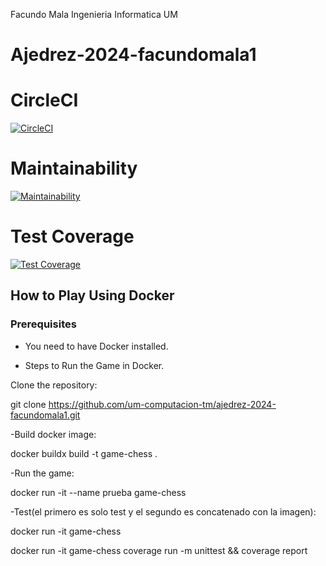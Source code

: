 Facundo Mala Ingenieria Informatica UM

# Ajedrez-2024-facundomala1

# CircleCI
[![CircleCI](https://dl.circleci.com/status-badge/img/gh/um-computacion-tm/ajedrez-2024-facundomala1/tree/master.svg?style=svg)](https://dl.circleci.com/status-badge/redirect/gh/um-computacion-tm/ajedrez-2024-facundomala1/tree/master)

# Maintainability
[![Maintainability](https://api.codeclimate.com/v1/badges/be821d44247a5ef3296b/maintainability)](https://codeclimate.com/github/um-computacion-tm/ajedrez-2024-facundomala1/maintainability)

# Test Coverage
[![Test Coverage](https://api.codeclimate.com/v1/badges/be821d44247a5ef3296b/test_coverage)](https://codeclimate.com/github/um-computacion-tm/ajedrez-2024-facundomala1/test_coverage)

## How to Play Using Docker
### Prerequisites
- You need to have Docker installed.

- Steps to Run the Game in Docker.

Clone the repository:

git clone https://github.com/um-computacion-tm/ajedrez-2024-facundomala1.git

-Build docker image:

docker buildx build -t game-chess .

-Run the game:

docker run -it --name prueba game-chess

-Test(el primero es solo test y el segundo es concatenado con la imagen):

docker run -it game-chess


docker run -it game-chess coverage run -m unittest && coverage report